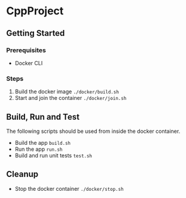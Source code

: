 # CppProject

## Getting Started

### Prerequisites
+ Docker CLI

### Steps
1. Build the docker image `./docker/build.sh`
2. Start and join the container `./docker/join.sh`

## Build, Run and Test
The following scripts should be used from inside the docker container.
+ Build the app `build.sh`
+ Run the app `run.sh`
+ Build and run unit tests `test.sh`

## Cleanup
+ Stop the docker container `./docker/stop.sh`
